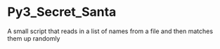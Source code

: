 # Py3_Secret_Santa
A small script that reads in a list of names from a file and then matches them up randomly
